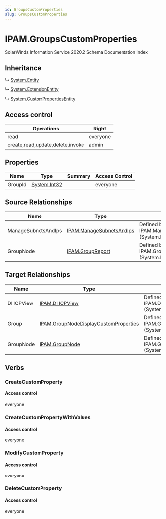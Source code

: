 ```yaml
---
id: GroupsCustomProperties
slug: GroupsCustomProperties
---
```


# IPAM.GroupsCustomProperties

SolarWinds Information Service 2020.2 Schema Documentation Index

## Inheritance

↳ [System.Entity](./../System/Entity)

↳ [System.ExtensionEntity](./../System/ExtensionEntity)

↳ [System.CustomPropertiesEntity](./../System/CustomPropertiesEntity)

## Access control

| Operations | Right |
| ------ | ------ |
| read | everyone |
| create,read,update,delete,invoke | admin |

## Properties

| Name | Type | Summary | Access Control |
| ------ | ------ | ------ | ------ |
| GroupId | [System.Int32](https://docs.microsoft.com/en-us/dotnet/api/system.int32) |  | everyone |

## Source Relationships

| Name | Type | Notes |
| ------ | ------ | ------ |
| ManageSubnetsAndIps | [IPAM.ManageSubnetsAndIps](./../IPAM/ManageSubnetsAndIps) | Defined by relationship IPAM.ManageSubnetsAndIpsCustomProperties (System.Reference) |
| GroupNode | [IPAM.GroupReport](./../IPAM/GroupReport) | Defined by relationship IPAM.GroupsCustomPropertiesGroupReport (System.Reference) |

## Target Relationships

| Name | Type | Notes |
| ------ | ------ | ------ |
| DHCPView | [IPAM.DHCPView](./../IPAM/DHCPView) | Defined by relationship IPAM.DHCPViewRefCustomProperties (System.Reference) |
| Group | [IPAM.GroupNodeDisplayCustomProperties](./../IPAM/GroupNodeDisplayCustomProperties) | Defined by relationship IPAM.GroupsHostCustomProperties (System.Hosting) |
| GroupNode | [IPAM.GroupNode](./../IPAM/GroupNode) | Defined by relationship IPAM.GroupNodeRefCustomProperties (System.Reference) |

## Verbs

### CreateCustomProperty

#### Access control

everyone

### CreateCustomPropertyWithValues

#### Access control

everyone

### ModifyCustomProperty

#### Access control

everyone

### DeleteCustomProperty

#### Access control

everyone

